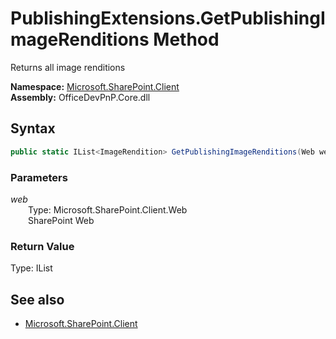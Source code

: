 # PublishingExtensions.GetPublishingImageRenditions Method  
Returns all image renditions  

**Namespace:** [Microsoft.SharePoint.Client](Microsoft.SharePoint.Client.md)  
**Assembly:** OfficeDevPnP.Core.dll  
## Syntax
```C#
public static IList<ImageRendition> GetPublishingImageRenditions(Web web)
```
### Parameters
*web*  
&emsp;&emsp;Type: Microsoft.SharePoint.Client.Web  
&emsp;&emsp;SharePoint Web  

### Return Value
Type: IList<ImageRendition>  

## See also
- [Microsoft.SharePoint.Client](Microsoft.SharePoint.Client.md)
